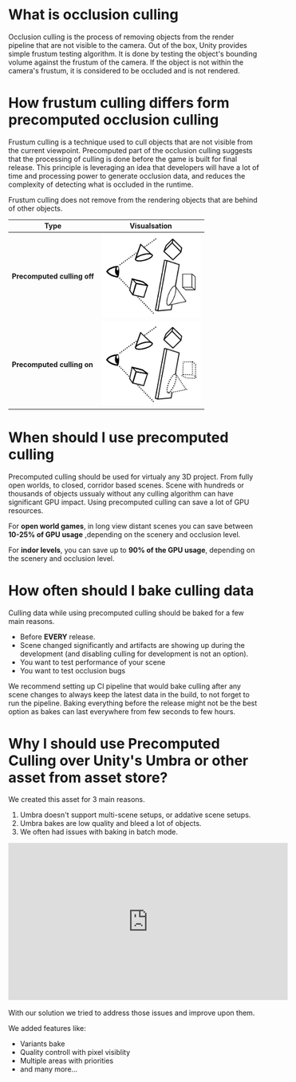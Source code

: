 # What is occlusion culling

Occlusion culling is the process of removing objects from the render pipeline that are not visible to the camera. Out of the box, Unity provides simple frustum testing algorithm. It is done by testing the object's bounding volume against the frustum of the camera. If the object is not within the camera's frustum, it is considered to be occluded and is not rendered.

# How frustum culling differs form precomputed occlusion culling

Frustum culling is a technique used to cull objects that are not visible from the current viewpoint. Precomputed part of the occlusion culling suggests that the processing of culling is done before the game is built for final release. This principle is leveraging an idea that developers will have a lot of time and processing power to generate occlusion data, and reduces the complexity of detecting what is occluded in the runtime.

Frustum culling does not remove from the rendering objects that are behind of other objects.

| Type | Visualsation | 
| --- | --- |
| **Precomputed culling off** | <img src="/images/culing_off.png" width="200" />|
| **Precomputed culling on** | <img src="/images/culing_on.png" width="200" /> |

# When should I use precomputed culling

Precomputed culling should be used for virtualy any 3D project. From fully open worlds, to closed, corridor based scenes. Scene with hundreds or thousands of objects ussualy without any culling algorithm can have significant GPU impact. Using precomputed culling can save a lot of GPU resources.

For **open world games**, in long view distant scenes you can save between **10-25% of GPU usage** ,depending on the scenery and occlusion level.

For **indor levels**, you can save up to **90% of the GPU usage**, depending on the scenery and occlusion level.

# How often should I bake culling data

Culling data while using precomputed culling should be baked for a few main reasons.

 - Before **EVERY** release.
 - Scene changed significantly and artifacts are showing up during the development (and disabling culling for development is not an option).
 - You want to test performance of your scene
 - You want to test occlusion bugs

We recommend setting up CI pipeline that would bake culling after any scene changes to always keep the latest data in the build, to not forget to run the pipeline. Baking everything before the release might not be the best option as bakes can last everywhere from few seconds to few hours.

# Why I should use Precomputed Culling over Unity's Umbra or other asset from asset store?

We created this asset for 3 main reasons.

1. Umbra doesn't support multi-scene setups, or addative scene setups.
2. Umbra bakes are low quality and bleed a lot of objects.
3. We often had issues with baking in batch mode.

<iframe width="560" height="315" src="https://www.youtube.com/embed/5deUO-gQKPM" title="YouTube video player" frameborder="0" allow="accelerometer; autoplay; clipboard-write; encrypted-media; gyroscope; picture-in-picture" allowfullscreen></iframe>

With our solution we tried to address those issues and improve upon them.

We added features like:
 - Variants bake
 - Quality controll with pixel visiblity
 - Multiple areas with priorities
 - and many more...